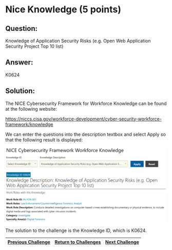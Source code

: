 # Nice Knowledge (5 points)

## Question:

Knowledge of Application Security Risks (e.g. Open Web Application Security Project Top 10 list)

## Answer:

K0624

## Solution:

The NICE Cybersecurity Framework for Workforce Knowledge can be found at the following website:

https://niccs.cisa.gov/workforce-development/cyber-security-workforce-framework/knowledge

We can enter the questions into the description textbox and select Apply so that the following result is displayed:

![nice-screenshot.png](nice-screenshot.png)

The solution to the challenge is the Knowledge ID, which is K0624.

| [Previous Challenge](/Challenges/Oversee-And-Govern/1/README.md#question) | [Return to Challenges](/Challenges/../../../#modules) | [Next Challenge](/Challenges/Oversee-And-Govern/3/README.md#question) |
| :------- | :-----: | ------: |